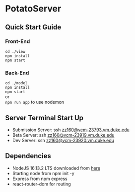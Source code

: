 # PotatoServer

## Quick Start Guide

### Front-End

`cd ./view`  
`npm install`  
`npm start`

### Back-End

`cd ./model`  
`npm install`  
`npm start`  
or  
`npm run app`
to use nodemon

## Server Terminal Start Up

- Submission Server: ssh zz160@vcm-23793.vm.duke.edu
- Beta Server: ssh zz160@vcm-23919.vm.duke.edu
- Dev Server: ssh zz160@vcm-23920.vm.duke.edu

## Dependencies

- NodeJS 16.13.2 LTS downloaded from [here](https://nodejs.org/en/)
- Starting node from npm init -y
- Express from npm express
- react-router-dom for routing
